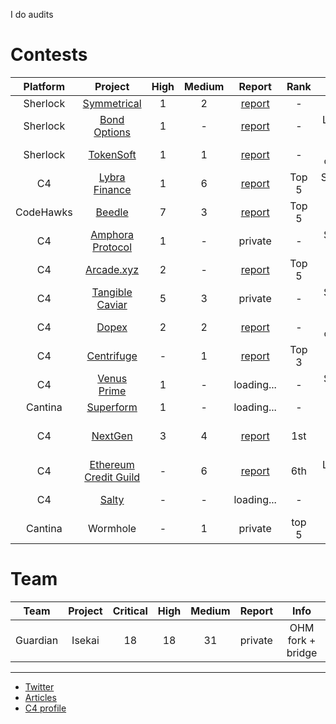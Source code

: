 I do audits 

# Contests 

| Platform | Project | High | Medium | Report  | Rank | Info | 
|:--:|:--:|:--:|:--:|:--:|:--:|:--:|
| Sherlock | [Symmetrical](https://audits.sherlock.xyz/contests/85)| 1 | 2 | [report](https://github.com/0x3b33/portfolio/tree/master/sherlock/2023-06-symmetrical/report.md) | - | Bonds | 
| Sherlock | [Bond Options](https://audits.sherlock.xyz/contests/99) | 1 | - | [report](https://github.com/0x3b33/portfolio/blob/master/sherlock/2023-06-bond/report.md) | - | Lending + rewards |
| Sherlock | [TokenSoft](https://audits.sherlock.xyz/contests/100) | 1 | 1 | [report](https://github.com/0x3b33/portfolio/tree/master/sherlock/2023-06-tokensoft/report.md) | - | Staking optimizer | 
| C4 | [Lybra Finance](https://code4rena.com/contests/2023-06-lybra-finance#top) | 1 | 6 | [report](https://github.com/0x3b33/portfolio/blob/master/c4/2023-06-lybra/report.md) | Top 5 | Stablecoin minter |
| CodeHawks | [Beedle](https://www.codehawks.com/contests/clkbo1fa20009jr08nyyf9wbx) | 7 | 3 | [report](https://github.com/0x3b33/portfolio/blob/master/codeHawks/2023-07-beedles/report.md) | Top 5 | Lending |
| C4 | [Amphora Protocol](https://code4rena.com/contests/2023-07-amphora-protocol#top) | 1 | - | private | - | Staking + rewards |
| C4 | [Arcade.xyz](https://code4rena.com/contests/2023-07-arcadexyz#top) | 2 | - | [report](https://github.com/0x3b33/portfolio/blob/master/c4/2023-07-arcade/report.md)|  Top 5 | Staking | 
| C4 | [Tangible Caviar](https://code4rena.com/contests/2023-08-tangible-caviar#top) | 5 | 3 | private | - | Staking + rewards |
| C4 | [Dopex](https://code4rena.com/contests/2023-08-dopex#top) | 2 | 2 | [report](https://github.com/0x3b33/portfolio/blob/master/c4/2023-08-dopex/report.md) | - | Staking optimizer |
| C4 | [Centrifuge](https://code4rena.com/contests/2023-09-centrifuge#top) | - | 1 | [report](https://github.com/0x3b33/portfolio/blob/master/c4/2023-09-centrifuge/report.md) |  Top 3 | Lending |
| C4 | [Venus Prime](https://code4rena.com/contests/2023-09-venus-prime#top) | 1 | - | loading... | - | Staking + rewards |
| Cantina | [Superform](https://cantina.xyz/competitions/2cd0b038-3e32-4db6-b488-0f85b6f0e49f) | 1 | - | loading... | - | Bridge |
| C4 | [NextGen](https://code4rena.com/audits/2023-10-nextgen#top) | 3 | 4 | [report](https://github.com/0x3b33/portfolio/blob/master/c4/2023-10-nextgen/report.md) | 1st | NFT launch pad |
| C4 | [Ethereum Credit Guild](https://code4rena.com/audits/2023-12-ethereum-credit-guild#top) | - | 6 | [report](https://github.com/0x3b33/portfolio/blob/master/c4/2023-12-ecg/report.md) | 6th | Ledning + auctions |
| C4 | [Salty](https://code4rena.com/audits/2024-01-saltyio#top) | - | - | loading... | - | custom AMM |
| Cantina | Wormhole | - | 1 | private | top 5 | Bridge | 

# Team
| Team | Project | Critical | High | Medium | Report | Info |
|:--:|:--:|:--:|:--:|:--:|:--:|:--:|
| Guardian | Isekai | 18 | 18 | 31 | private | OHM fork + bridge|

---

- [Twitter](https://twitter.com/0x3b338)
- [Articles](https://mirror.xyz/0x3b338e782859aE11c0B15694bc482a9aFa4A5809)
- [C4 profile](https://code4rena.com/@0x3b)
